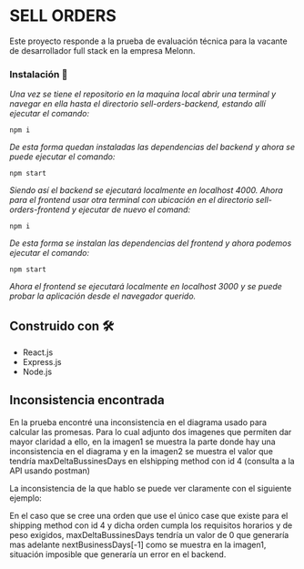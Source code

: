 # SELL ORDERS

Este proyecto responde a la prueba de evaluación técnica para la vacante de desarrollador full stack en la empresa Melonn.


### Instalación 🚀

_Una vez se tiene el repositorio en la maquina local abrir una terminal y navegar en ella hasta el directorio sell-orders-backend, estando allí ejecutar el comando:_ 

```
npm i
```
_De esta forma quedan instaladas las dependencias del backend y ahora se puede ejecutar el comando:_ 

```
npm start
```
_Siendo así el backend se ejecutará localmente en localhost 4000. Ahora para el frontend usar otra terminal con ubicación en el directorio sell-orders-frontend y ejecutar de nuevo el comand:_ 

```
npm i
```
_De esta forma se instalan las dependencias del frontend y ahora podemos ejecutar el comando:_ 

```
npm start
```
_Ahora el frontend se ejecutará localmente en localhost 3000 y se puede probar la aplicación desde el navegador querido._


## Construido con 🛠️

* React.js
* Express.js
* Node.js


## Inconsistencia encontrada

En la prueba encontré una inconsistencia en el diagrama usado para calcular las promesas. Para lo cual adjunto dos imagenes que permiten dar mayor claridad a ello, en la imagen1 se muestra la parte donde hay una inconsistencia en el diagrama y en la imagen2 se muestra el valor que tendría maxDeltaBussinesDays en elshipping method con id 4 (consulta a la API usando postman)

La inconsistencia de la que hablo se puede ver claramente con el siguiente ejemplo:

En el caso que se cree una orden que use el único case que existe para el shipping method con id 4 y dicha orden cumpla los requisitos horarios y de peso exigidos, maxDeltaBussinesDays tendría un valor de 0 que generaría mas adelante nextBusinessDays[-1] como se muestra en la imagen1, situación imposible que generaría un error en el backend.